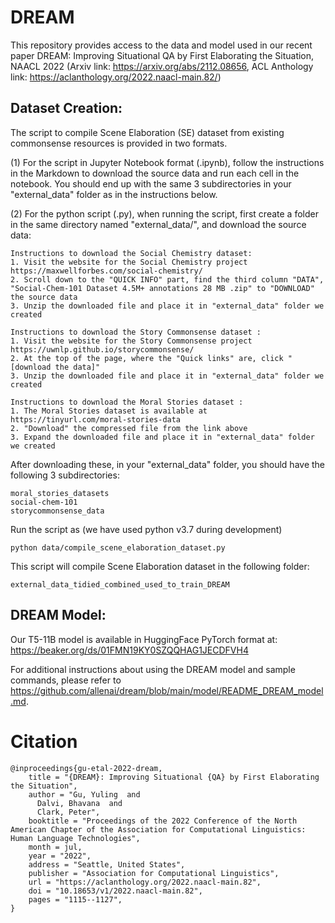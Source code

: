 # DREAM

This repository provides access to the data and model used in our recent paper DREAM: Improving Situational QA by First Elaborating the Situation, NAACL 2022 (Arxiv link: https://arxiv.org/abs/2112.08656, ACL Anthology link: https://aclanthology.org/2022.naacl-main.82/)

## Dataset Creation:
The script to compile Scene Elaboration (SE) dataset from existing commonsense resources is provided in two formats. 

(1) For the script in Jupyter Notebook format (.ipynb), follow the instructions in the Markdown to download the source data and run each cell in the notebook.
You should end up with the same 3 subdirectories in your "external_data" folder as in the instructions below.


(2) For the python script (.py), when running the script, first create a folder in the same directory named "external_data/", and download the source data:

```
Instructions to download the Social Chemistry dataset:
1. Visit the website for the Social Chemistry project https://maxwellforbes.com/social-chemistry/ 
2. Scroll down to the "QUICK INFO" part, find the third column "DATA", "Social-Chem-101 Dataset 4.5M+ annotations 28 MB .zip" to "DOWNLOAD" the source data
3. Unzip the downloaded file and place it in "external_data" folder we created

Instructions to download the Story Commonsense dataset :
1. Visit the website for the Story Commonsense project https://uwnlp.github.io/storycommonsense/
2. At the top of the page, where the "Quick links" are, click "[download the data]"
3. Unzip the downloaded file and place it in "external_data" folder we created

Instructions to download the Moral Stories dataset :
1. The Moral Stories dataset is available at https://tinyurl.com/moral-stories-data
2. "Download" the compressed file from the link above 
3. Expand the downloaded file and place it in "external_data" folder we created
```

After downloading these, in your "external_data" folder, you should have the following 3 subdirectories:
```
moral_stories_datasets
social-chem-101
storycommonsense_data
```

Run the script as (we have used python v3.7 during development)
```
python data/compile_scene_elaboration_dataset.py
```

This script will compile Scene Elaboration dataset in the following folder: 
```
external_data_tidied_combined_used_to_train_DREAM
```

## DREAM Model:
Our T5-11B model is available in HuggingFace PyTorch format at:
https://beaker.org/ds/01FMN19KY0SZQQHAG1JECDFVH4

For additional instructions about using the DREAM model and sample commands, please refer to https://github.com/allenai/dream/blob/main/model/README_DREAM_model.md.


# Citation
```
@inproceedings{gu-etal-2022-dream,
    title = "{DREAM}: Improving Situational {QA} by First Elaborating the Situation",
    author = "Gu, Yuling  and
      Dalvi, Bhavana  and
      Clark, Peter",
    booktitle = "Proceedings of the 2022 Conference of the North American Chapter of the Association for Computational Linguistics: Human Language Technologies",
    month = jul,
    year = "2022",
    address = "Seattle, United States",
    publisher = "Association for Computational Linguistics",
    url = "https://aclanthology.org/2022.naacl-main.82",
    doi = "10.18653/v1/2022.naacl-main.82",
    pages = "1115--1127",
}
```


